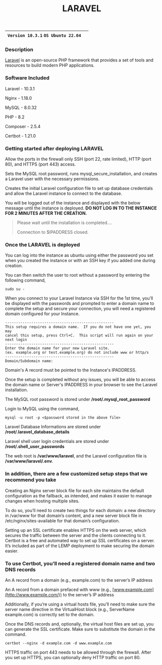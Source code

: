﻿---
title: LARAVEL
sidebar_label: Laravel
---

|**`Version 10.3.1` `OS Ubuntu 22.04`**|  |
|--------------------------------------|--|


### Description

[Laravel](https://laravel.com/) is an open-source PHP framework that provides a set of tools and resources to build modern PHP applications.

### Software Included

Laravel - 10.3.1

Nginx - 1.18.0

MySQL - 8.0.32

PHP - 8.2

Composer - 2.5.4

Certbot - 1.21.0

### Getting started after deploying LARAVEL

Allow the ports in the firewall only SSH (port 22, rate limited), HTTP (port 80), and HTTPS (port 443) access.

Sets the MySQL root password, runs mysql_secure_installation, and creates a Laravel user with the necessary permissions.

Creates the initial Laravel configuration file to set up database credentials and allow the Laravel instance to connect to the database.

You will be logged out of the instance and displayed with the below message until the instance is deployed.  **DO NOT LOG IN TO THE INSTANCE FOR 2 MINUTES AFTER THE CREATION.**

> Please wait until the installation is completed.... 
>
> Connection to $IPADDRESS closed.

### Once the LARAVEL is deployed

You can log into the instance as ubuntu using either the password you set when you created the instance or with an SSH key if you added one during creation.

You can then switch the user to root without a password by entering the following command,
~~~
sudo su -
~~~

When you connect to your Laravel Instance via SSH for the 1st time, you’ll be displayed with the passwords and prompted to enter a domain name to complete the setup and secure your connection, you will need a registered domain configured for your Instance.

```
--------------------------------------------------
This setup requires a domain name.  If you do not have one yet, you may
cancel this setup, press Ctrl+C.  This script will run again on your next login
--------------------------------------------------
Enter the domain name for your new Laravel site.
(ex. example.org or test.example.org) do not include www or http/s
--------------------------------------------------
Domain/Subdomain name:
```

Domain's A record must be pointed to the Instance's IPADDRESS.

Once the setup is completed without any issues, you will be able to access the domain name or Server's IPADDRESS in your browser to see the Laravel installation.

The MySQL root password is stored under  **/root/.mysql_root_password**

 Login to MySQL using the command,
 ~~~
 mysql -u root -p <$password stored in the above file>
 ~~~

Laravel Database Informations are stored under  **/root/.laravel_database_details**

Laravel shell user login credentials are stored under  **/root/.shell_user_passwords**

The web root is **/var/www/laravel**, and the Laravel configuration file is **/var/www/laravel/.env**.

### In addition, there are a few customized setup steps that we recommend you take

Creating an Nginx server block file for each site maintains the default configuration as the fallback, as intended, and makes it easier to manage changes when hosting multiple sites.

To do so, you’ll need to create two things for each domain: a new directory in /var/www for that domain’s content, and a new server block file in /etc/nginx/sites-available for that domain’s configuration.

Setting up an SSL certificate enables HTTPS on the web server, which secures the traffic between the server and the clients connecting to it. Certbot is a free and automated way to set up SSL certificates on a server. It’s included as part of the LEMP deployment to make securing the domain easier.

### To use Certbot, you’ll need a registered domain name and two DNS records

An A record from a domain (e.g., example.com) to the server’s IP address

An A record from a domain prefaced with www (e.g.,  [www.example.com](http://www.example.com/)) to the server’s IP address

Additionally, if you’re using a virtual hosts file, you’ll need to make sure the server name directive in the VirtualHost block (e.g., ServerName example.com) is correctly set to the domain.

Once the DNS records and, optionally, the virtual host files are set up, you can generate the SSL certificate. Make sure to substitute the domain in the command.

```
certbot --nginx -d example.com -d www.example.com
```

HTTPS traffic on port 443 needs to be allowed through the firewall. After you set up HTTPS, you can optionally deny HTTP traffic on port 80.
